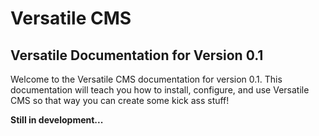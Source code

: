 # Versatile CMS

## Versatile Documentation for Version 0.1

Welcome to the Versatile CMS documentation for version 0.1. This documentation will teach you how to install, configure, and use Versatile CMS so that way you can create some kick ass stuff!

**Still in development...**
